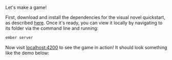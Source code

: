 Let's make a game!

First, download and install the dependencies for the visual novel quickstart, as described [here](#/tutorial/installation/quickstarts). Once it's ready, you can view it locally by navigating to its folder via the command line and running:

```bash
ember server
```

Now visit [localhost:4200](http://localhost:4200) to see the game in action! It should look something like the demo below:
